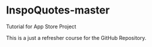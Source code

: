 # InspoQuotes-master
Tutorial for App Store Project

This is a just a refresher course for the GitHub Repository.
